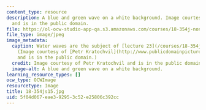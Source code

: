 ```yaml
---
content_type: resource
description: A blue and green wave on a white background. Image courtesy of Petr Kratochvil
  and is in the public domain.
file: https://ol-ocw-studio-app-qa.s3.amazonaws.com/courses/18-354j-nonlinear-dynamics-ii-continuum-systems-spring-2015/5f04d067eae392953c52e25806c392cc_18-354js15.jpg
file_type: image/jpeg
image_metadata:
  caption: Water waves are the subject of [lecture 23](/courses/18-354j-nonlinear-dynamics-ii-continuum-systems-spring-2015/resources/mit18_354js15_ch23).
    (Image courtesy of [Petr Kratochvil](http://www.publicdomainpictures.net/view-image.php?image=1218)
    and is in the public domain.)
  credit: Image courtesy of Petr Kratochvil and is in the public domain.
  image-alt: A blue and green wave on a white background.
learning_resource_types: []
ocw_type: OCWImage
resourcetype: Image
title: 18-354js15.jpg
uid: 5f04d067-eae3-9295-3c52-e25806c392cc
---
```

